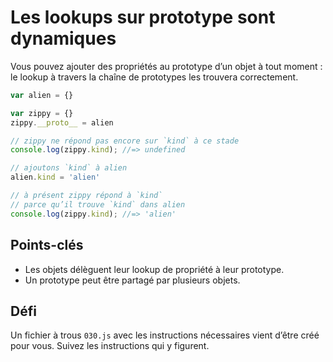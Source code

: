 Les lookups sur prototype sont dynamiques
=========================================

Vous pouvez ajouter des propriétés au prototype d’un objet à tout moment : le lookup à travers la chaîne de prototypes les trouvera correctement.

```js
var alien = {}

var zippy = {}
zippy.__proto__ = alien

// zippy ne répond pas encore sur `kind` à ce stade
console.log(zippy.kind); //=> undefined

// ajoutons `kind` à alien
alien.kind = 'alien'

// à présent zippy répond à `kind`
// parce qu’il trouve `kind` dans alien
console.log(zippy.kind); //=> 'alien'
```

Points-clés
-----------

- Les objets délèguent leur lookup de propriété à leur prototype.
- Un prototype peut être partagé par plusieurs objets.

Défi
----

Un fichier à trous `030.js` avec les instructions nécessaires vient d’être créé pour vous.  Suivez les instructions qui y figurent.

